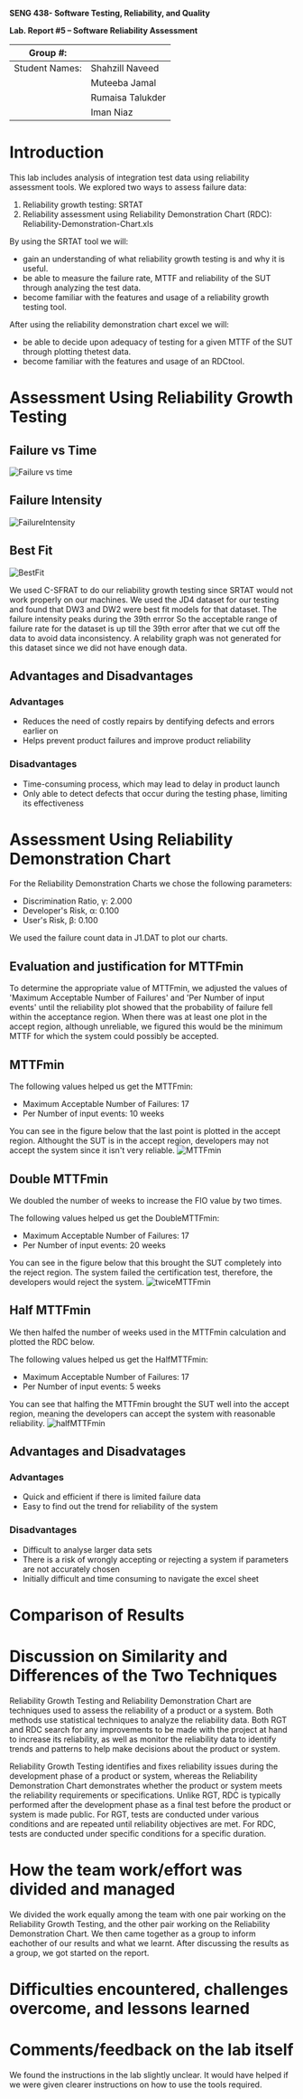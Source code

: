 **SENG 438- Software Testing, Reliability, and Quality**

**Lab. Report \#5 – Software Reliability Assessment**

| Group \#:       |   |
|-----------------|---|
| Student Names:  | Shahzill Naveed  |
|                 | Muteeba Jamal  |
|                 | Rumaisa Talukder  |
|                 | Iman Niaz  |

# Introduction
This lab includes analysis of integration test data using reliability assessment tools. We explored two ways to assess failure data:
1. Reliability growth testing: SRTAT
2. Reliability assessment using Reliability Demonstration Chart (RDC): Reliability-Demonstration-Chart.xls

By using the SRTAT tool we will: 
* gain an understanding of what reliability growth testing is and why it is useful.
* be able to measure the failure rate, MTTF and reliability of the SUT through analyzing the test data.
* become familiar with the features and usage of a reliability growth testing tool.

After using the reliability demonstration chart excel we will: 
* be able to decide upon adequacy of testing for a given MTTF of the SUT through plotting thetest data.
* become familiar with the features and usage of an RDCtool.

# 

# Assessment Using Reliability Growth Testing 

## Failure vs Time

![Failure vs time](https://user-images.githubusercontent.com/110129714/228982104-76de21eb-b8bd-42a8-a8f3-03c7172533d8.PNG)

## Failure Intensity

![FailureIntensity](https://user-images.githubusercontent.com/110129714/228982211-2bd50452-1fa0-4c66-95b2-27fcafb75c39.PNG)

## Best Fit

![BestFit](https://user-images.githubusercontent.com/110129714/228982220-aa572cb3-e587-4509-9fda-bc2b88b39022.PNG)

We used C-SFRAT to do our reliability growth testing since SRTAT would not work properly on our machines. We used the JD4 dataset for our testing and found that DW3 and DW2 were best fit models for that dataset. The failure intensity peaks during the 39th errror So the acceptable range of failure rate for the dataset is up till the 39th error after that we cut off the data to avoid data inconsistency. A relability graph was not generated for this dataset since we did not have enough data. 

## Advantages and Disadvantages
### Advantages
* Reduces the need of costly repairs by dentifying defects and errors earlier on
* Helps prevent product failures and improve product reliability

### Disadvantages
* Time-consuming process, which may lead to delay in product launch
* Only able to detect defects that occur during the testing phase, limiting its effectiveness


# Assessment Using Reliability Demonstration Chart 
For the Reliability Demonstration Charts we chose the following parameters:
* Discrimination Ratio, γ:	2.000
* Developer's Risk, α:	0.100
* User's Risk, β:	0.100

We used the failure count data in J1.DAT to plot our charts. 

## Evaluation and justification for MTTFmin
To determine the appropriate value of MTTFmin, we adjusted the values of 'Maximum Acceptable Number of Failures' and 'Per Number of input events' until the reliability plot showed that the probability of failure fell within the acceptance region. When there was at least one plot in the accept region, although unreliable, we figured this would be the minimum MTTF for which the system could possibly be accepted.

## MTTFmin 
The following values helped us get the MTTFmin:
* Maximum Acceptable Number of Failures: 17
* Per Number of input events: 10 weeks

You can see in the figure below that the last point is plotted in the accept region. Althought the SUT is in the accept region, developers may not accept the system since it isn't very reliable. 
![MTTFmin](/media/MTTFmin.jpg)

## Double MTTFmin 
We doubled the number of weeks to increase the FIO value by two times.

The following values helped us get the DoubleMTTFmin:
* Maximum Acceptable Number of Failures: 17
* Per Number of input events: 20 weeks

You can see in the figure below that this brought the SUT completely into the reject region. The system failed the certification test, therefore, the developers would reject the system.
![twiceMTTFmin](/media/twiceMTTFmin.jpg)

## Half MTTFmin 
We then halfed the number of weeks used in the MTTFmin calculation and plotted the RDC below. 

The following values helped us get the HalfMTTFmin:
* Maximum Acceptable Number of Failures: 17
* Per Number of input events: 5 weeks

You can see that halfing the MTTFmin brought the SUT well into the accept region, meaning the developers can accept the system with reasonable reliability.
![halfMTTFmin](/media/halfMTTFmin.jpg)

## Advantages and Disadvatages
### Advantages
* Quick and efficient if there is limited failure data
* Easy to find out the trend for reliability of the system

### Disadvantages
* Difficult to analyse larger data sets
* There is a risk of wrongly accepting or rejecting a system if parameters are not accurately chosen
* Initially difficult and time consuming to navigate the excel sheet

# 

# Comparison of Results

# Discussion on Similarity and Differences of the Two Techniques
Reliability Growth Testing and Reliability Demonstration Chart are techniques used to assess the reliability of a product or a system. Both methods use statistical techniques to analyze the reliability data. Both RGT and RDC search for any improvements to be made with the project at hand to increase its reliability, as well as monitor the reliability data to identify trends and patterns to help make decisions about the product or system.

Reliability Growth Testing identifies and fixes reliability issues during the development phase of a product or system, whereas the Reliability Demonstration Chart demonstrates whether the product or system meets the reliability requirements or specifications. Unlike RGT, RDC is typically performed after the development phase as a final test before the product or system is made public. For RGT, tests are conducted under various conditions and are repeated until reliability objectives are met. For RDC, tests are conducted under specific conditions for a specific duration. 

# How the team work/effort was divided and managed
We divided the work equally among the team with one pair working on the Reliability Growth Testing, and the other pair working on the Reliability Demonstration Chart. We then came together as a group to inform eachother of our results and what we learnt. After discussing the results as a group, we got started on the report.    

# 

# Difficulties encountered, challenges overcome, and lessons learned

# Comments/feedback on the lab itself
We found the instructions in the lab slightly unclear. It would have helped if we were given clearer instructions on how to use the tools required.  
